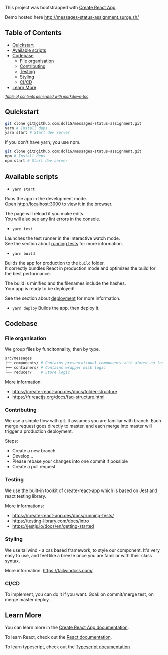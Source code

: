 This project was bootstrapped with [Create React App](https://github.com/facebook/create-react-app).

Demo hosted here http://messages-status-assignment.surge.sh/

## Table of Contents

- [Quickstart](#quickstart)
- [Available scripts](#available-scripts)
- [Codebase](#codebase)
  * [File organisation](#file-organisation)
  * [Contributing](#contributing)
  * [Testing](#testing)
  * [Styling](#styling)
  * [CI/CD](#ci-cd)
- [Learn More](#learn-more)

<small><i><a href='http://ecotrust-canada.github.io/markdown-toc/'>Table of contents generated with markdown-toc</a></i></small>

## Quickstart

```bash
git clone git@github.com:doliG/messages-status-assignment.git
yarn # Install deps
yarn start # Start dev server
```

If you don't have yarn, you use npm.

```bash
git clone git@github.com:doliG/messages-status-assignment.git
npm # Install deps
npm start # Start dev server
```

## Available scripts

- `yarn start`

Runs the app in the development mode.<br />
Open [http://localhost:3000](http://localhost:3000) to view it in the browser.

The page will reload if you make edits.<br />
You will also see any lint errors in the console.

- `yarn test`

Launches the test runner in the interactive watch mode.<br />
See the section about [running tests](https://facebook.github.io/create-react-app/docs/running-tests) for more information.

- `yarn build`

Builds the app for production to the `build` folder.<br />
It correctly bundles React in production mode and optimizes the build for the best performance.

The build is minified and the filenames include the hashes.<br />
Your app is ready to be deployed!

See the section about [deployment](https://facebook.github.io/create-react-app/docs/deployment) for more information.

- `yarn deploy`
Builds the app, then deploy it.

## Codebase

### File organisation

We group files by funcitonnality, then by type.

```bash
src/messages
├── components/ # Contains presentational components with almost no logic
├── containers/ # Contains wrapper with logic
└── reducer/    # Store logic
```

More information:

- https://create-react-app.dev/docs/folder-structure
- https://fr.reactjs.org/docs/faq-structure.html

### Contributing

We use a simple flow with git. It assumes you are familiar with branch. Each merge request goes directly to master, and each merge into master will trigger a production deployment.

Steps:
- Create a new branch
- Develop...
- Please rebase your changes into one commit if possible
- Create a pull request

### Testing

We use the built-in toolkit of create-react-app which is based on Jest and react testing library.

More informations:
- https://create-react-app.dev/docs/running-tests/
- https://testing-library.com/docs/intro
- https://jestjs.io/docs/en/getting-started

### Styling

We use tailwind - a css based framework, to style our component. It's very easy to use, and feel like a breeze once you are familiar with their class syntax.

More information: https://tailwindcss.com/

### CI/CD

To implement, you can do it if you want. Goal: on commit/merge test, on merge master deploy.

## Learn More

You can learn more in the [Create React App documentation](https://facebook.github.io/create-react-app/docs/getting-started).

To learn React, check out the [React documentation](https://reactjs.org/).

To learn typescript, check out the [Typescript documentation](https://www.typescriptlang.org/)